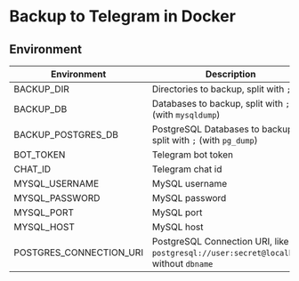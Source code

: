 # Backup to Telegram in Docker

## Environment

| Environment | Description |
| --- | ----------- |
| BACKUP_DIR | Directories to backup, split with `;` |
| BACKUP_DB | Databases to backup, split with `;` (with `mysqldump`) |
| BACKUP_POSTGRES_DB | PostgreSQL Databases to backup, split with `;` (with `pg_dump`) |
| BOT_TOKEN | Telegram bot token |
| CHAT_ID | Telegram chat id |
| MYSQL_USERNAME | MySQL username |
| MYSQL_PASSWORD | MySQL password |
| MYSQL_PORT | MySQL port |
| MYSQL_HOST | MySQL host |
| POSTGRES_CONNECTION_URI | PostgreSQL Connection URI, like `postgresql://user:secret@localhost`, without `dbname` |